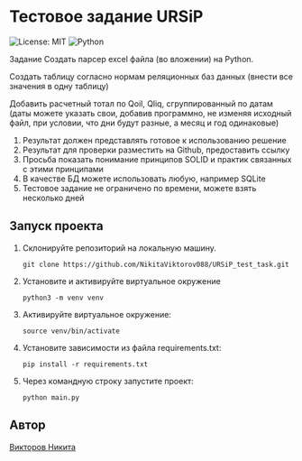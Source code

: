 # Тестовое задание URSiP
![License: MIT](https://img.shields.io/badge/License-MIT-yellow.svg?style=for-the-badge) ![Python](https://img.shields.io/badge/python-3670A0?style=for-the-badge&logo=python&logoColor=ffdd54)


Задание
Создать парсер excel файла (во вложении) на Python.

Создать таблицу согласно нормам реляционных баз данных (внести все значения в одну таблицу)

Добавить расчетный тотал по Qoil, Qliq, сгруппированный по датам (даты можете указать свои, добавив программно, не изменяя исходный файл, при условии, что дни будут разные, а месяц и год одинаковые)

1. Результат должен представлять готовое к использованию решение
2. Результат для проверки разместить на Github, предоставить ссылку
3. Просьба показать понимание принципов SOLID и  практик связанных с этими принципами
4. В качестве БД можете использовать любую, например SQLite
5. Тестовое задание не ограничено по времени, можете взять несколько дней

## Запуск проекта
1. Склонируйте репозиторий на локальную машину.

    ```
    git clone https://github.com/NikitaViktorov088/URSiP_test_task.git
    ```

2. Установите и активируйте виртуальное окружение

    ```
    python3 -m venv venv
    ```

3. Активируйте виртуальное окружение:

    ```
    source venv/bin/activate
    ```

4. Установите зависимости из файла requirements.txt:

    ```  
    pip install -r requirements.txt  
    ```

5. Через командную строку запустите проект:

    ```
    python main.py
    ```

  ## Автор  
  
  [Викторов Никита](https://github.com/NikitaViktorov088)